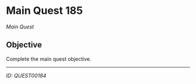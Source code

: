 # Main Quest 185

*Main Quest*

## Objective
Complete the main quest objective.

---
*ID: QUEST00184*